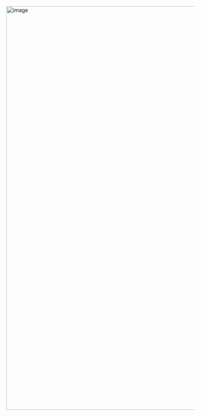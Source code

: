 <img width="1919" height="1079" alt="image" src="https://github.com/user-attachments/assets/75e21403-203a-469f-b44b-86e7bc644da2" />
